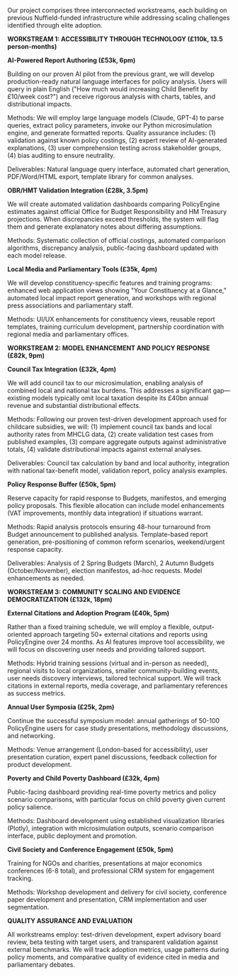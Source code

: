 <!-- E) Methods, Approach and Activities -->
<!-- Maximum 750 words -->

Our project comprises three interconnected workstreams, each building on previous Nuffield-funded infrastructure while addressing scaling challenges identified through elite adoption.

**WORKSTREAM 1: ACCESSIBILITY THROUGH TECHNOLOGY (£110k, 13.5 person-months)**

**AI-Powered Report Authoring (£53k, 6pm)**

Building on our proven AI pilot from the previous grant, we will develop production-ready natural language interfaces for policy analysis. Users will query in plain English ("How much would increasing Child Benefit by £10/week cost?") and receive rigorous analysis with charts, tables, and distributional impacts.

Methods: We will employ large language models (Claude, GPT-4) to parse queries, extract policy parameters, invoke our Python microsimulation engine, and generate formatted reports. Quality assurance includes: (1) validation against known policy costings, (2) expert review of AI-generated explanations, (3) user comprehension testing across stakeholder groups, (4) bias auditing to ensure neutrality.

Deliverables: Natural language query interface, automated chart generation, PDF/Word/HTML export, template library for common analyses.

**OBR/HMT Validation Integration (£28k, 3.5pm)**

We will create automated validation dashboards comparing PolicyEngine estimates against official Office for Budget Responsibility and HM Treasury projections. When discrepancies exceed thresholds, the system will flag them and generate explanatory notes about differing assumptions.

Methods: Systematic collection of official costings, automated comparison algorithms, discrepancy analysis, public-facing dashboard updated with each model release.

**Local Media and Parliamentary Tools (£35k, 4pm)**

We will develop constituency-specific features and training programs: enhanced web application views showing "Your Constituency at a Glance," automated local impact report generation, and workshops with regional press associations and parliamentary staff.

Methods: UI/UX enhancements for constituency views, reusable report templates, training curriculum development, partnership coordination with regional media and parliamentary offices.

**WORKSTREAM 2: MODEL ENHANCEMENT AND POLICY RESPONSE (£82k, 9pm)**

**Council Tax Integration (£32k, 4pm)**

We will add council tax to our microsimulation, enabling analysis of combined local and national tax burdens. This addresses a significant gap—existing models typically omit local taxation despite its £40bn annual revenue and substantial distributional effects.

Methods: Following our proven test-driven development approach used for childcare subsidies, we will: (1) implement council tax bands and local authority rates from MHCLG data, (2) create validation test cases from published examples, (3) compare aggregate outputs against administrative totals, (4) validate distributional impacts against external analyses.

Deliverables: Council tax calculation by band and local authority, integration with national tax-benefit model, validation report, policy analysis examples.

**Policy Response Buffer (£50k, 5pm)**

Reserve capacity for rapid response to Budgets, manifestos, and emerging policy proposals. This flexible allocation can include model enhancements (VAT improvements, monthly data integration) if situations warrant.

Methods: Rapid analysis protocols ensuring 48-hour turnaround from Budget announcement to published analysis. Template-based report generation, pre-positioning of common reform scenarios, weekend/urgent response capacity.

Deliverables: Analysis of 2 Spring Budgets (March), 2 Autumn Budgets (October/November), election manifestos, ad-hoc requests. Model enhancements as needed.

**WORKSTREAM 3: COMMUNITY SCALING AND EVIDENCE DEMOCRATIZATION (£132k, 18pm)**

**External Citations and Adoption Program (£40k, 5pm)**

Rather than a fixed training schedule, we will employ a flexible, output-oriented approach targeting 50+ external citations and reports using PolicyEngine over 24 months. As AI features improve tool accessibility, we will focus on discovering user needs and providing tailored support.

Methods: Hybrid training sessions (virtual and in-person as needed), regional visits to local organizations, smaller community-building events, user needs discovery interviews, tailored technical support. We will track citations in external reports, media coverage, and parliamentary references as success metrics.

**Annual User Symposia (£25k, 2pm)**

Continue the successful symposium model: annual gatherings of 50-100 PolicyEngine users for case study presentations, methodology discussions, and networking.

Methods: Venue arrangement (London-based for accessibility), user presentation curation, expert panel discussions, feedback collection for product development.

**Poverty and Child Poverty Dashboard (£32k, 4pm)**

Public-facing dashboard providing real-time poverty metrics and policy scenario comparisons, with particular focus on child poverty given current policy salience.

Methods: Dashboard development using established visualization libraries (Plotly), integration with microsimulation outputs, scenario comparison interface, public deployment and promotion.

**Civil Society and Conference Engagement (£50k, 5pm)**

Training for NGOs and charities, presentations at major economics conferences (6-8 total), and professional CRM system for engagement tracking.

Methods: Workshop development and delivery for civil society, conference paper development and presentation, CRM implementation and user segmentation.

**QUALITY ASSURANCE AND EVALUATION**

All workstreams employ: test-driven development, expert advisory board review, beta testing with target users, and transparent validation against external benchmarks. We will track adoption metrics, usage patterns during policy moments, and comparative quality of evidence cited in media and parliamentary debates.